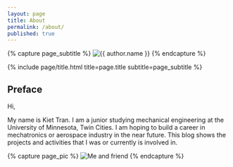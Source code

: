 ```yaml
---
layout: page
title: About
permalink: /about/
published: true
---
```


<div class="page" markdown="1">

{% capture page_subtitle %}
<img
    class="me"
    alt="{{ author.name }}"
    src="{{ site.author.photo | relative_url }}"
    srcset="{{ site.author.photo2x | relative_url }} 2x"
/>
{% endcapture %}

{% include page/title.html title=page.title subtitle=page_subtitle %}

## Preface
Hi,

My name is Kiet Tran. I am a junior studying mechanical engineering at the University of Minnesota, Twin Cities. I am hoping to build a career in mechatronics or aerospace industry in the near future. This blog shows the projects and activities that I was or currently is involved in.
</div>

{% capture page_pic %}
<img
  class= "hero"
  alt="Me and friend"
  src= "{{ site.author.friendPhoto | relative_url }}"
  srcset="{{ site.author.friendPhoto2x | relative_url }} 2x"
/>
{% endcapture %}
